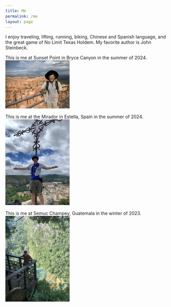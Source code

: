 ```yaml
---
title: Me
permalink: /me
layout: page
---
```

I enjoy traveling, lifting, running, biking, Chinese and Spanish language, and the great game of No Limit Texas Holdem. My favorite author is John Steinbeck. 

This is me at Sunset Point in Bryce Canyon in the summer of 2024.
<img src="me-in-bryce-canyon.jpeg" width="200" height="auto" />

This is me at the Mirador in Estella, Spain in the summer of 2024.
<img src="me-in-spain.JPG" width="200" height="auto" />


This is me at Semuc Champey, Guatemala in the winter of 2023.
<img src="semuc-champey.jpeg" width="200" height="auto" />
